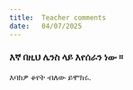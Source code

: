 ```yaml
---
title:  Teacher comments
date:   04/07/2025
---
```


### እኛ በዚህ ሌንስ ላይ እየሰራን ነው ፡፡
እባክዎ ቆየት ብለው ይሞክሩ.